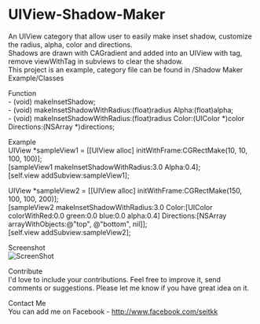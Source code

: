 UIView-Shadow-Maker
===================

An UIView category that allow user to easily make inset shadow, customize the radius, alpha, color and directions.  
Shadows are drawn with CAGradient and added into an UIView with tag, remove viewWithTag in subviews to clear the shadow.  
This project is an example, category file can be found in /Shadow Maker Example/Classes

Function  
\- (void) makeInsetShadow;  
\- (void) makeInsetShadowWithRadius:(float)radius Alpha:(float)alpha;  
\- (void) makeInsetShadowWithRadius:(float)radius Color:(UIColor *)color Directions:(NSArray *)directions;  

Example  
UIView *sampleView1 = [[UIView alloc] initWithFrame:CGRectMake(10, 10, 100, 100)];  
[sampleView1 makeInsetShadowWithRadius:3.0 Alpha:0.4];  
[self.view addSubview:sampleView1];  
      
UIView *sampleView2 = [[UIView alloc] initWithFrame:CGRectMake(150, 100, 100, 200)];  
[sampleView2 makeInsetShadowWithRadius:3.0 Color:[UIColor colorWithRed:0.0 green:0.0 blue:0.0 alpha:0.4] Directions:[NSArray arrayWithObjects:@"top", @"bottom", nil]];  
[self.view addSubview:sampleView2];  

Screenshot  
![ScreenShot](https://github.com/Seitk/UIView-Shadow-Maker/blob/master/screenshot0.png?raw=true)   

Contribute  
I'd love to include your contributions. Feel free to improve it, send comments or suggestions. Please let me know if you have great idea on it.

Contact Me  
You can add me on Facebook - http://www.facebook.com/seitkk
